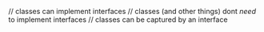 // classes can implement interfaces 
// classes (and other things) dont *need* to implement interfaces 
// classes can be captured by an interface